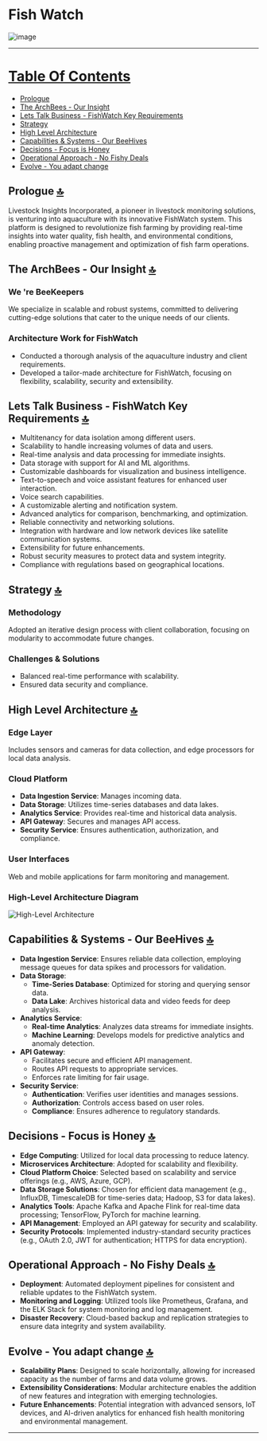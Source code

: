 # Fish Watch 

![image](./images/FishWatch_Banner.gif)  

---

# [Table Of Contents](#table-of-contents-)
- [Prologue](#prologue-)
- [The ArchBees - Our Insight](#the-archbees---our-insight-)
- [Lets Talk Business - FishWatch Key Requirements](#lets-talk-business---fishwatch-key-requirements-)
- [Strategy](#strategy-)
- [High Level Architecture](#high-level-architecture-)
- [Capabilities & Systems - Our BeeHives](#capabilities--systems---our-beehives-)
- [Decisions - Focus is Honey](#decisions---focus-is-honey-)
- [Operational Approach - No Fishy Deals](#operational-approach---no-fishy-deals-)
- [Evolve - You adapt change](#evolve---you-adapt-change-)

## Prologue  [🔝](#table-of-contents)
Livestock Insights Incorporated, a pioneer in livestock monitoring solutions, is venturing into aquaculture with its innovative FishWatch system. This platform is designed to revolutionize fish farming by providing real-time insights into water quality, fish health, and environmental conditions, enabling proactive management and optimization of fish farm operations.

## The ArchBees - Our Insight  [🔝](#table-of-contents)
### We 're BeeKeepers
We specialize in scalable and robust systems, committed to delivering cutting-edge solutions that cater to the unique needs of our clients.

### Architecture Work for FishWatch
- Conducted a thorough analysis of the aquaculture industry and client requirements.
- Developed a tailor-made architecture for FishWatch, focusing on flexibility, scalability, security and extensibility.

## Lets Talk Business - FishWatch Key Requirements [🔝](#table-of-contents)
- Multitenancy for data isolation among different users.
- Scalability to handle increasing volumes of data and users.
- Real-time analysis and data processing for immediate insights.
- Data storage with support for AI and ML algorithms.
- Customizable dashboards for visualization and business intelligence.
- Text-to-speech and voice assistant features for enhanced user interaction.
- Voice search capabilities.
- A customizable alerting and notification system.
- Advanced analytics for comparison, benchmarking, and optimization.
- Reliable connectivity and networking solutions.
- Integration with hardware and low network devices like satellite communication systems.
- Extensibility for future enhancements.
- Robust security measures to protect data and system integrity.
- Compliance with regulations based on geographical locations.

## Strategy [🔝](#table-of-contents)
### Methodology
Adopted an iterative design process with client collaboration, focusing on modularity to accommodate future changes.

### Challenges & Solutions
- Balanced real-time performance with scalability.
- Ensured data security and compliance.

## High Level Architecture [🔝](#table-of-contents)
### Edge Layer
Includes sensors and cameras for data collection, and edge processors for local data analysis.

### Cloud Platform
- **Data Ingestion Service**: Manages incoming data.
- **Data Storage**: Utilizes time-series databases and data lakes.
- **Analytics Service**: Provides real-time and historical data analysis.
- **API Gateway**: Secures and manages API access.
- **Security Service**: Ensures authentication, authorization, and compliance.

### User Interfaces
Web and mobile applications for farm monitoring and management.

### High-Level Architecture Diagram
![High-Level Architecture](high-level-architecture-diagram.png)

## Capabilities & Systems - Our BeeHives [🔝](#table-of-contents)
- **Data Ingestion Service**: Ensures reliable data collection, employing message queues for data spikes and processors for validation.
- **Data Storage**: 
  - **Time-Series Database**: Optimized for storing and querying sensor data.
  - **Data Lake**: Archives historical data and video feeds for deep analysis.
- **Analytics Service**: 
  - **Real-time Analytics**: Analyzes data streams for immediate insights.
  - **Machine Learning**: Develops models for predictive analytics and anomaly detection.
- **API Gateway**: 
  - Facilitates secure and efficient API management.
  - Routes API requests to appropriate services.
  - Enforces rate limiting for fair usage.
- **Security Service**: 
  - **Authentication**: Verifies user identities and manages sessions.
  - **Authorization**: Controls access based on user roles.
  - **Compliance**: Ensures adherence to regulatory standards.

## Decisions - Focus is Honey [🔝](#table-of-contents)
- **Edge Computing**: Utilized for local data processing to reduce latency.
- **Microservices Architecture**: Adopted for scalability and flexibility.
- **Cloud Platform Choice**: Selected based on scalability and service offerings (e.g., AWS, Azure, GCP).
- **Data Storage Solutions**: Chosen for efficient data management (e.g., InfluxDB, TimescaleDB for time-series data; Hadoop, S3 for data lakes).
- **Analytics Tools**: Apache Kafka and Apache Flink for real-time data processing; TensorFlow, PyTorch for machine learning.
- **API Management**: Employed an API gateway for security and scalability.
- **Security Protocols**: Implemented industry-standard security practices (e.g., OAuth 2.0, JWT for authentication; HTTPS for data encryption).

## Operational Approach - No Fishy Deals [🔝](#table-of-contents)
- **Deployment**: Automated deployment pipelines for consistent and reliable updates to the FishWatch system.
- **Monitoring and Logging**: Utilized tools like Prometheus, Grafana, and the ELK Stack for system monitoring and log management.
- **Disaster Recovery**: Cloud-based backup and replication strategies to ensure data integrity and system availability.

## Evolve - You adapt change [🔝](#table-of-contents)
- **Scalability Plans**: Designed to scale horizontally, allowing for increased capacity as the number of farms and data volume grows.
- **Extensibility Considerations**: Modular architecture enables the addition of new features and integration with emerging technologies.
- **Future Enhancements**: Potential integration with advanced sensors, IoT devices, and AI-driven analytics for enhanced fish health monitoring and environmental management.

---

